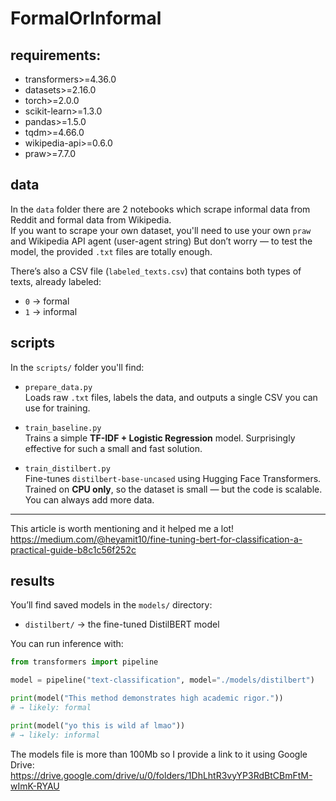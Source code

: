# FormalOrInformal

## requirements:
- transformers>=4.36.0
- datasets>=2.16.0 
- torch>=2.0.0
- scikit-learn>=1.3.0
- pandas>=1.5.0
- tqdm>=4.66.0
- wikipedia-api>=0.6.0
- praw>=7.7.0

## data  
In the `data` folder there are 2 notebooks which scrape informal data from Reddit and formal data from Wikipedia.  
If you want to scrape your own dataset, you'll need to use your own `praw` and Wikipedia API agent (user-agent string) 
But don’t worry — to test the model, the provided `.txt` files are totally enough.  

There’s also a CSV file (`labeled_texts.csv`) that contains both types of texts, already labeled:
- `0` → formal  
- `1` → informal  

## scripts

In the `scripts/` folder you'll find:

- `prepare_data.py`  
  Loads raw `.txt` files, labels the data, and outputs a single CSV you can use for training.

- `train_baseline.py`  
  Trains a simple **TF-IDF + Logistic Regression** model. Surprisingly effective for such a small and fast solution.

- `train_distilbert.py`  
  Fine-tunes `distilbert-base-uncased` using Hugging Face Transformers.  
  Trained on **CPU only**, so the dataset is small — but the code is scalable. You can always add more data.

---

This article is worth mentioning and it helped me a lot!
https://medium.com/@heyamit10/fine-tuning-bert-for-classification-a-practical-guide-b8c1c56f252c

## results  
You’ll find saved models in the `models/` directory:
- `distilbert/` → the fine-tuned DistilBERT model  

You can run inference with:

```python
from transformers import pipeline

model = pipeline("text-classification", model="./models/distilbert")

print(model("This method demonstrates high academic rigor."))
# → likely: formal

print(model("yo this is wild af lmao"))
# → likely: informal
```
The models file is more than 100Mb so I provide a link to it using Google Drive:
https://drive.google.com/drive/u/0/folders/1DhLhtR3vyYP3RdBtCBmFtM-wImK-RYAU
